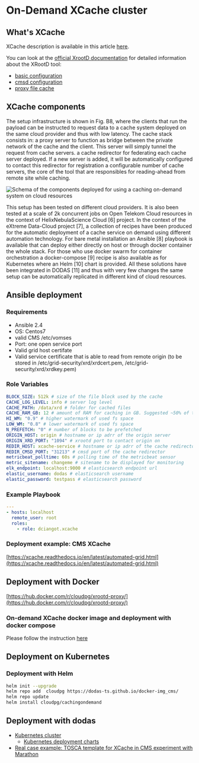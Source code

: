 # On-Demand XCache cluster

## What's XCache

XCache description is available in this article [here](https://iopscience.iop.org/article/10.1088/1742-6596/513/4/042044/pdf).

You can look at the [official XrootD documentation](http://xrootd.org/docs.html) for detailed information about the XRootD tool:

* [basic configuration](http://xrootd.org/doc/dev47/xrd_config.htm)
* [cmsd configuration](http://xrootd.org/doc/dev45/cms_config.htm)
* [proxy file cache](http://xrootd.org/doc/dev47/pss_config.htm)

## XCache components

The setup infrastructure is shown in Fig. B8, where the clients that run the payload can be instructed to request data to a cache system deployed on the same cloud provider and thus with low latency. The cache stack consists in:
a proxy server to function as bridge between the private network of the cache and the client. This server will simply tunnel the request from cache servers.
a cache redirector for federating each cache server deployed. If a new server is added, it will be automatically configured to contact this redirector for registration
a configurable number of cache servers, the core of the tool that are responsibles for reading-ahead from remote site while caching.

![Schema of the components deployed for using a caching on-demand system on cloud resources](https://github.com/Cloud-PG/CachingOnDemand/blob/master/docs/img/arch.png)

This setup has been tested on different cloud providers. It is also been tested at a scale of 2k concurrent jobs on Open Telekom Cloud resources in the context of HelixNebulaScience Cloud [6] project.
In the context of the eXtreme Data-Cloud project [7], a collection of recipes have been produced for the automatic deployment of a cache service on demand using different automation technology. For bare metal installation an Ansible [8] playbook is available that can deploy either directly on host or through docker container the whole stack. For those who use docker swarm for container orchestration a docker-compose [9] recipe is also available as for Kubernetes where an Helm [10] chart is provided. All these solutions have been integrated in DODAS [11] and thus with very few changes the same setup can be automatically replicated in different kind of cloud resources.

## Ansible deployment

### Requirements

* Ansible 2.4
* OS: Centos7
* valid CMS /etc/vomses
* Port: one open service port
* Valid grid host certifate
* Valid service certificate that is able to read from remote origin (to be stored in /etc/grid-security/xrd/xrdcert.pem, /etc/grid-security/xrd/xrdkey.pem)

### Role Variables

``` yaml
BLOCK_SIZE: 512k # size of the file block used by the cache
CACHE_LOG_LEVEL: info # server log level
CACHE_PATH: /data/xrd # folder for cached files
CACHE_RAM_GB: 12 # amount of RAM for caching in GB. Suggested ~50% of the total
HI_WM: "0.9" # higher watermark of used fs space
LOW_WM: "0.8" # lower watermark of used fs space
N_PREFETCH: "0" # number of blocks to be prefetched
ORIGIN_HOST: origin # hostname or ip adrr of the origin server
ORIGIN_XRD_PORT: "1094" # xrootd port to contact origin on
REDIR_HOST: xcache-service # hostname or ip adrr of the cache redirector
REDIR_CMSD_PORT: "31213" # cmsd port of the cache redirector
metricbeat_polltime: 60s # polling time of the metricbeat sensor
metric_sitename: changeme # sitename to be displayed for monitoring
elk_endpoint: localhost:9000 # elasticsearch endpoint url
elastic_username: dodas # elasticsearch username
elastic_password: testpass # elasticsearch password
```

### Example Playbook

```yaml
---
- hosts: localhost
  remote_user: root
  roles:
    - role: dciangot.xcache 
```

### Deployment example: CMS XCache

[https://xcache.readthedocs.io/en/latest/automated-grid.html](https://xcache.readthedocs.io/en/latest/automated-grid.html)

## Deployment with Docker

[https://hub.docker.com/r/cloudpg/xrootd-proxy/](https://hub.docker.com/r/cloudpg/xrootd-proxy/)

### On-demand XCache docker image and deployment with docker compose

Please follow the instruction [here](https://github.com/Cloud-PG/CachingOnDemand/blob/master/docker/README.md)

## Deployment on Kubernetes



### Deployment with Helm

```bash
helm init --upgrade
helm repo add  cloudpg https://dodas-ts.github.io/docker-img_cms/
helm repo update
helm install cloudpg/cachingondemand
```


## Deployment with dodas

- [Kubernetes cluster](https://github.com/Cloud-PG/CachingOnDemand/blob/master/toscaTemplates/DODAS-TS/kube_deploy.yml)
  - [Kubernetes deployment charts](https://github.com/Cloud-PG/CachingOnDemand/tree/master/toscaTemplates/k8s)
- [Real case example: TOSCA template for XCache in CMS experiment with Marathon](https://github.com/Cloud-PG/CachingOnDemand/blob/master/toscaTemplates/DODAS-TS/cms_marathon_cluster.yml)

